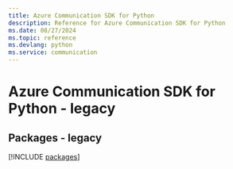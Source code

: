 ```yaml
---
title: Azure Communication SDK for Python
description: Reference for Azure Communication SDK for Python
ms.date: 08/27/2024
ms.topic: reference
ms.devlang: python
ms.service: communication
---
```

# Azure Communication SDK for Python - legacy
## Packages - legacy
[!INCLUDE [packages](communication-index.md)]